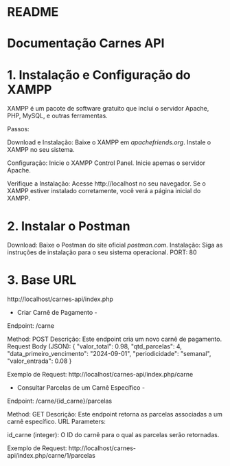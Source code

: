 # README #
# Documentação Carnes API #

# 1. Instalação e Configuração do XAMPP #
XAMPP é um pacote de software gratuito que inclui o servidor Apache, PHP, MySQL, e outras ferramentas.

Passos:

Download e Instalação:
Baixe o XAMPP em *apachefriends.org*.
Instale o XAMPP no seu sistema.

Configuração:
Inicie o XAMPP Control Panel.
Inicie apemas o servidor Apache.

Verifique a Instalação:
Acesse http://localhost no seu navegador. Se o XAMPP estiver instalado corretamente, você verá a página inicial do XAMPP.

# 2. Instalar o Postman #

Download: Baixe o Postman do site oficial *postman.com*.
Instalação: Siga as instruções de instalação para o seu sistema operacional.
PORT: 80


# 3. Base URL #

http://localhost/carnes-api/index.php

- Criar Carnê de Pagamento -

Endpoint: /carne

Method: POST
Descrição: Este endpoint cria um novo carnê de pagamento.
Request Body (JSON):
{
  "valor_total": 0.98,
  "qtd_parcelas": 4,
  "data_primeiro_vencimento": "2024-09-01",
  "periodicidade": "semanal",
  "valor_entrada": 0.08
}

Exemplo de Request: 
http://localhost/carnes-api/index.php/carne

- Consultar Parcelas de um Carnê Específico -

Endpoint: /carne/{id_carne}/parcelas

Method: GET
Descrição: Este endpoint retorna as parcelas associadas a um carnê específico.
URL Parameters:

id_carne (integer): O ID do carnê para o qual as parcelas serão retornadas.

Exemplo de Request:
http://localhost/carnes-api/index.php/carne/1/parcelas


